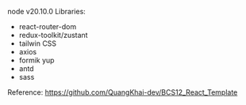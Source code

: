node v20.10.0
Libraries:
- react-router-dom
- redux-toolkit/zustant
- tailwin CSS
- axios
- formik yup
- antd
- sass

Reference: https://github.com/QuangKhai-dev/BCS12_React_Template

